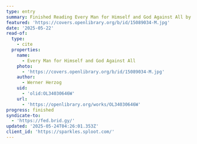 ```yaml
---
type: entry
summary: Finished Reading Every Man for Himself and God Against All by Werner Herzog
featured: 'https://covers.openlibrary.org/b/id/15089034-M.jpg'
date: '2025-05-22'
read-of:
  type:
    - cite
  properties:
    name:
      - Every Man for Himself and God Against All
    photo:
      - 'https://covers.openlibrary.org/b/id/15089034-M.jpg'
    author:
      - Werner Herzog
    uid:
      - 'olid:OL34030646W'
    url:
      - 'https://openlibrary.org/works/OL34030646W'
progress: finished
syndicate-to:
  - 'https://fed.brid.gy/'
updated: '2025-05-24T04:26:01.353Z'
client_id: 'https://sparkles.sploot.com/'
---
```


